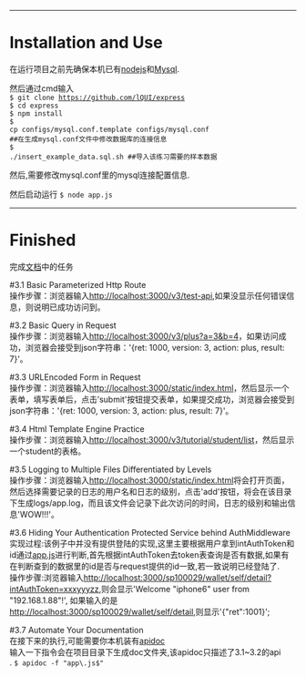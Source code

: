 ***

Installation and Use
==
在运行项目之前先确保本机已有[nodejs](https://nodejs.org/en)和[Mysql](https://dev.mysql.com/doc/refman/5.7/en/installing.html).


然后通过cmd输入<br/>
<code>$ git clone https://github.com/lQUI/express</code><br/>
<code>$ cd express </code><br/>
<code>$ npm install</code><br/>
<code>$ cp configs/mysql.conf.template configs/mysql.conf ##在生成mysql.conf文件中修改数据库的连接信息</code><br/>
<code>$ ./insert_example_data.sql.sh   ##导入该练习需要的样本数据</code><br/>


然后,需要修改mysql.conf里的mysql连接配置信息.

然后启动运行
<code>$ node app.js</code><br/>

***

Finished
==

完成[文档](https://shimo.im/doc/jMyLTKOtyRobZFcB?r=XY7NO9/#magicdomid96)中的任务

 

#3.1 Basic Parameterized Http Route<br/>
操作步骤：浏览器输入[http://localhost:3000/v3/test-api](http://localhost:3000/v3/test-api),如果没显示任何错误信息，则说明已成功访问到。<br/>


#3.2 Basic Query in Request<br/>
操作步骤：浏览器输入[http://localhost:3000/v3/plus?a=3&b=4](http://localhost:3000/v3/plus?a=3&b=4)，如果访问成功，浏览器会接受到json字符串：'{ret: 1000, version: 3, action: plus, result: 7}'。<br/>


#3.3 URLEncoded Form in Request<br/>
操作步骤：浏览器输入[http://localhost:3000/static/index.html](http://localhost:3000/static/index.html)，然后显示一个表单，填写表单后，点击’submit'按钮提交表单，如果提交成功，浏览器会接受到json字符串：'{ret: 1000, version: 3, action: plus, result: 7}'。<br/>


#3.4  Html Template Engine Practice<br/>
操作步骤：浏览器输入[http://localhost:3000/v3/tutorial/student/list](http://localhost:3000/v3/tutorial/student/list)，然后显示一个student的表格。<br/>


#3.5 Logging to Multiple Files Differentiated by Levels<br/>
操作步骤：浏览器输入[http://localhost:3000/static/index.html](http://localhost:3000/static/index.html#ltmfdbl)将会打开页面，然后选择需要记录的日志的用户名和日志的级别，点击'add'按钮，将会在该目录下生成logs/app.log，而且该文件会记录下此次访问的时间，日志的级别和输出信息'WOW!!!'。


#3.6 Hiding Your Authentication Protected Service behind AuthMiddleware<br/>
实现过程:该例子中并没有提供登陆的实现,这里主要根据用户拿到intAuthToken和id通过[app.js](https://github.com/lQUI/express/blob/master/app.js)进行判断,首先根据intAuthToken去token表查询是否有数据,如果有在判断查到的数据里的id是否与request提供的id一致,若一致说明已经登陆了.<br/>
操作步骤:浏览器输入[http://localhost:3000/sp100029/wallet/self/detail?intAuthToken=xxxyyyzz](http://localhost:3000/sp100029/wallet/self/detail?intAuthToken=xxxyyyzz),则会显示'Welcome "iphone6" user from "192.168.1.88"!',
如果输入的是[http://localhost:3000/sp100029/wallet/self/detail](http://localhost:3000/sp100029/wallet/self/detail),则显示'{"ret":1001}';<br/>

#3.7 Automate Your Documentation<br/>
在接下来的执行,可能需要你本机装有[apidoc](http://apidocjs.com/index.html#install)<br/>
输入一下指令会在项目目录下生成doc文件夹,该apidoc只描述了3.1~3.2的api</br>.
<code>$ apidoc  -f "app\\.js$"</code>




